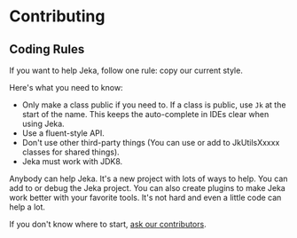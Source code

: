 # Contributing

## Coding Rules

If you want to help Jeka, follow one rule: copy our current style. 

Here's what you need to know:
* Only make a class public if you need to. If a class is public, use `Jk` at the start of the name. This keeps the auto-complete in IDEs clear when using Jeka.
* Use a fluent-style API.
* Don't use other third-party things (You can use or add to JkUtilsXxxxx classes for shared things).
* Jeka must work with JDK8.

Anybody can help Jeka. It's a new project with lots of ways to help. 
You can add to or debug the Jeka project. You can also create plugins to make Jeka work better with your favorite tools. It's not hard and even a little code can help a lot.

If you don't know where to start, [ask our contributors](https://github.com/djeang).